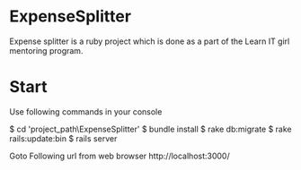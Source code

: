 ExpenseSplitter
===============

Expense splitter is a ruby project which is done as a part of the Learn IT girl mentoring program.

Start
=====
Use following commands in your console

$ cd 'project_path\ExpenseSplitter'
$ bundle install
$ rake db:migrate
$ rake rails:update:bin
$ rails server

Goto Following url from web browser
http://localhost:3000/